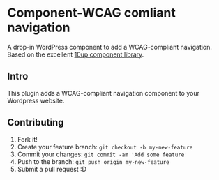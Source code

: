 # Component-WCAG comliant navigation

A drop-in WordPress component to add a WCAG-compliant navigation. Based on the excellent [10up component library](https://github.com/10up/wp-component-library). 

## Intro

This plugin adds a WCAG-compliant navigation component to your Wordpress website. 

## Contributing

1. Fork it!
2. Create your feature branch: `git checkout -b my-new-feature`
3. Commit your changes: `git commit -am 'Add some feature'`
4. Push to the branch: `git push origin my-new-feature`
5. Submit a pull request :D
